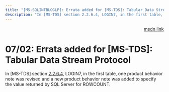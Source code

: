 ```yaml
---
title: "[MS-SQLINTBLOGLP]: Errata added for [MS-TDS]: Tabular Data Stream Protocol"
description: "In [MS-TDS] section 2.2.6.4, LOGIN7, in the first table, one product behavior note was revised and a new product behavior note was added to"
---
```


<p align="right"><a href="https://msdn.microsoft.com/en-us/library/8463acc3-f073-40c7-9edc-4c1fb914b5af">msdn link</a></p>
 <h1 class="heading">07/02: Errata added for [MS-TDS]: Tabular Data Stream Protocol</h1>
 

<p>In [MS-TDS] section <a href="/openspecs/windows_protocols/MS-TDS/773a62b6-ee89-4c02-9e5e-344882630aac">2.2.6.4</a>,
LOGIN7, in the first table, one product behavior note was revised and a new
product behavior note was added to specify the value returned by SQL Server for
ROWCOUNT.</p>


